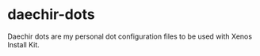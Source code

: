 # daechir-dots
Daechir dots are my personal dot configuration files to be used with Xenos Install Kit.
